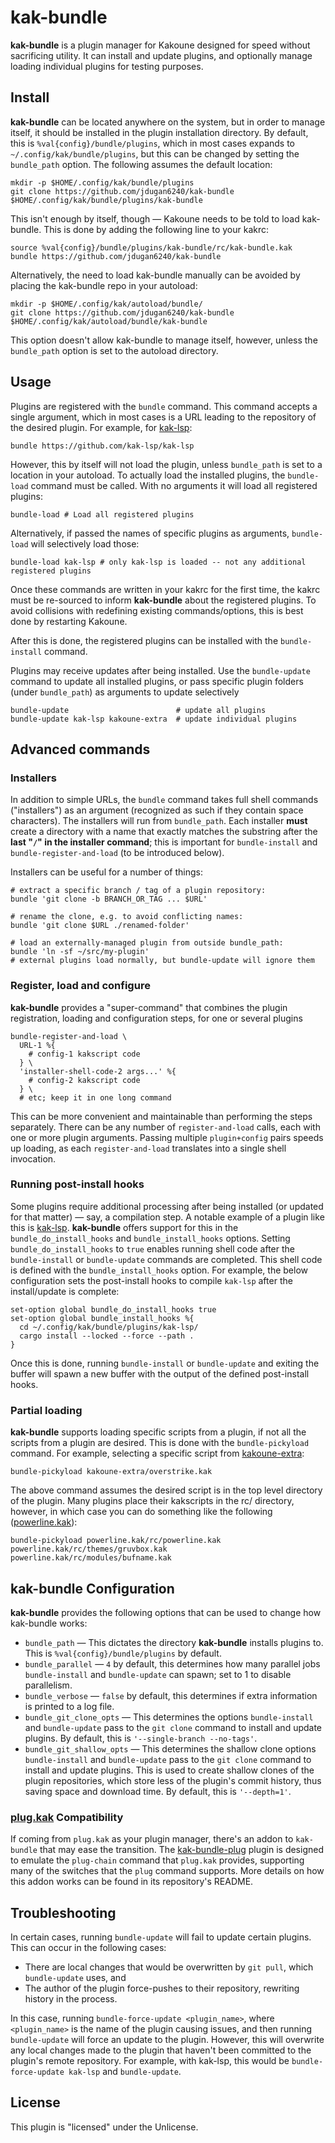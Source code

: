 # kak-bundle

**kak-bundle** is a plugin manager for Kakoune designed for speed without sacrificing utility. It can install and
update plugins, and optionally manage loading individual plugins for testing purposes.

## Install

**kak-bundle** can be located anywhere on the system, but in order to manage itself, it should be installed in the
plugin installation directory. By default, this is `%val{config}/bundle/plugins`, which in most cases expands to
`~/.config/kak/bundle/plugins`, but this can be changed by setting the `bundle_path` option. The following assumes
the default location:

```
mkdir -p $HOME/.config/kak/bundle/plugins
git clone https://github.com/jdugan6240/kak-bundle $HOME/.config/kak/bundle/plugins/kak-bundle
```

This isn't enough by itself, though &mdash; Kakoune needs to be told to load kak-bundle. This is done by adding the following
line to your kakrc:

```
source %val{config}/bundle/plugins/kak-bundle/rc/kak-bundle.kak
bundle https://github.com/jdugan6240/kak-bundle
```

Alternatively, the need to load kak-bundle manually can be avoided by placing the kak-bundle repo in your autoload:

```
mkdir -p $HOME/.config/kak/autoload/bundle/
git clone https://github.com/jdugan6240/kak-bundle $HOME/.config/kak/autoload/bundle/kak-bundle
```

This option doesn't allow kak-bundle to manage itself, however, unless the `bundle_path` option is set to the autoload
directory.

## Usage

Plugins are registered with the `bundle` command. This command accepts a single argument, which in most cases is a URL
leading to the repository of the desired plugin. For example, for [kak-lsp](https://github.com/kak-lsp/kak-lsp):

```
bundle https://github.com/kak-lsp/kak-lsp
```

However, this by itself will not load the plugin, unless `bundle_path` is set to a location in your autoload. To actually
load the installed plugins, the `bundle-load` command must be called. With no arguments it will load all registered plugins:

```
bundle-load # Load all registered plugins
```

Alternatively, if passed the names of specific plugins as arguments, `bundle-load` will selectively load those:

```
bundle-load kak-lsp # only kak-lsp is loaded -- not any additional registered plugins
```

Once these commands are written in your kakrc for the first time, the kakrc must be re-sourced to inform **kak-bundle**
about the registered plugins. To avoid collisions with redefining existing commands/options, this is best done by restarting
Kakoune.

After this is done, the registered plugins can be installed with the `bundle-install` command.

Plugins may receive updates after being installed. Use the `bundle-update` command to update all installed plugins, or pass specific plugin folders (under `bundle_path`) as arguments to update selectively
```
bundle-update                        # update all plugins
bundle-update kak-lsp kakoune-extra  # update individual plugins
```

## Advanced commands

### Installers

In addition to simple URLs, the `bundle` command takes full shell commands ("installers") as an argument (recognized as such if they contain space characters). The installers will run from `bundle_path`. Each installer **must** create a directory with a name that exactly matches the substring after the **last "`/`" in the installer command**; this is important for `bundle-install` and `bundle-register-and-load` (to be introduced below).

Installers can be useful for a number of things:
```
# extract a specific branch / tag of a plugin repository:
bundle 'git clone -b BRANCH_OR_TAG ... $URL'

# rename the clone, e.g. to avoid conflicting names:
bundle 'git clone $URL ./renamed-folder'

# load an externally-managed plugin from outside bundle_path:
bundle 'ln -sf ~/src/my-plugin'
# external plugins load normally, but bundle-update will ignore them
```

### Register, load and configure

**kak-bundle** provides a "super-command" that combines the plugin registration, loading and configuration steps, for one or several plugins

```
bundle-register-and-load \
  URL-1 %{
    # config-1 kakscript code
  } \
  'installer-shell-code-2 args...' %{
    # config-2 kakscript code
  } \
  # etc; keep it in one long command
```

This can be more convenient and maintainable than performing the steps separately. There can be any number of `register-and-load` calls, each with one or more plugin arguments. Passing multiple `plugin+config` pairs speeds up loading, as each `register-and-load` translates into a single shell invocation.

### Running post-install hooks

Some plugins require additional processing after being installed (or updated for that matter) &mdash; say, a compilation step. A notable example of a plugin like this
is [kak-lsp](https://github.com/kak-lsp/kak-lsp). **kak-bundle** offers support for this in the `bundle_do_install_hooks` and
`bundle_install_hooks` options. Setting `bundle_do_install_hooks` to `true` enables running shell code after the `bundle-install` or
`bundle-update` commands are completed. This shell code is defined with the `bundle_install_hooks` option. For example, the below
configuration sets the post-install hooks to compile `kak-lsp` after the install/update is complete: 

```
set-option global bundle_do_install_hooks true
set-option global bundle_install_hooks %{
  cd ~/.config/kak/bundle/plugins/kak-lsp/
  cargo install --locked --force --path .
}
```

Once this is done, running `bundle-install` or `bundle-update` and exiting the buffer will spawn a new buffer with the output of the
defined post-install hooks.

### Partial loading

**kak-bundle** supports loading specific scripts from a plugin, if not all the scripts from a plugin are desired.
This is done with the `bundle-pickyload` command. For example, selecting a specific script from [kakoune-extra](https://github.com/lenormf/kakoune-extra):

```
bundle-pickyload kakoune-extra/overstrike.kak
```

The above command assumes the desired script is in the top level directory of the plugin. Many plugins place their kakscripts in
the rc/ directory, however, in which case you can do something like the following ([powerline.kak](https://github.com/andreyorst/powerline.kak)):

```
bundle-pickyload powerline.kak/rc/powerline.kak powerline.kak/rc/themes/gruvbox.kak powerline.kak/rc/modules/bufname.kak
```

## **kak-bundle** Configuration

**kak-bundle** provides the following options that can be used to change how kak-bundle works:

- `bundle_path` &mdash; This dictates the directory **kak-bundle** installs plugins to. This is `%val{config}/bundle/plugins` by default.
- `bundle_parallel` &mdash; `4` by default, this determines how many parallel jobs `bundle-install` and `bundle-update` can spawn; set to 1 to disable parallelism.
- `bundle_verbose` &mdash; `false` by default, this determines if extra information is printed to a log file.
- `bundle_git_clone_opts` &mdash; This determines the options `bundle-install` and `bundle-update` pass to the `git clone` command to install
and update plugins. By default, this is `'--single-branch --no-tags'`.
- `bundle_git_shallow_opts` &mdash; This determines the shallow clone options `bundle-install` and `bundle-update` pass to the `git clone` command
to install and update plugins. This is used to create shallow clones of the plugin repositories, which store less of the plugin's commit
history, thus saving space and download time. By default, this is `'--depth=1'`.

### [plug.kak](https://github.com/andreyorst/plug.kak) Compatibility

If coming from `plug.kak` as your plugin manager, there's an addon to `kak-bundle` that may ease the transition. The [kak-bundle-plug](https://github.com/kstr0k/kak-bundle-plug)
plugin is designed to emulate the `plug-chain` command that `plug.kak` provides, supporting many of the switches that the `plug`
command supports. More details on how this addon works can be found in its repository's README.

## Troubleshooting

In certain cases, running `bundle-update` will fail to update certain plugins. This can occur in the following cases:

- There are local changes that would be overwritten by `git pull`, which `bundle-update` uses, and
- The author of the plugin force-pushes to their repository, rewriting history in the process.

In this case, running `bundle-force-update <plugin_name>`, where `<plugin_name>` is the name of the plugin causing issues,
and then running `bundle-update` will force an update to the plugin. However, this will overwrite any local changes made to
the plugin that haven't been committed to the plugin's remote repository. For example, with kak-lsp, this would be
`bundle-force-update kak-lsp` and `bundle-update`.

## License

This plugin is "licensed" under the Unlicense.
